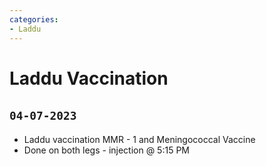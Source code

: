 ```yaml
---
categories:
- Laddu
---
```

# Laddu Vaccination

## `04-07-2023` 

- Laddu vaccination MMR - 1 and Meningococcal Vaccine
- Done on both legs - injection @ 5:15 PM